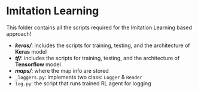 # Imitation Learning
This folder contains all the scripts required for the Imitation Learning based approach!

- **<i>keras/</i>**: includes the scripts for training, testing, and the architecture of **Keras** model
- **<i>tf/</i>**: includes the scripts for training, testing, and the architecture of **Tensorflow** model
- **<i>maps/</i>**: where the map info are stored 
- `_loggers.py`: implements two class: `Logger` & `Reader`
- `log.py`: the script that runs trained RL agent for logging
